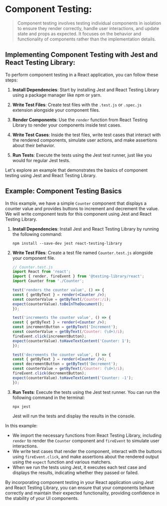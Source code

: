 # Component Testing:

> Component testing involves testing individual components in isolation to ensure they render correctly, handle user interactions, and update state and props as expected. It focuses on the behavior and functionality of components rather than the implementation details.

## Implementing Component Testing with Jest and React Testing Library:

To perform component testing in a React application, you can follow these steps:

1. **Install Dependencies**: Start by installing Jest and React Testing Library using a package manager like npm or yarn.

2. **Write Test Files**: Create test files with the `.test.js` or `.spec.js` extension alongside your component files.

3. **Render Components**: Use the `render` function from React Testing Library to render your components inside test cases.

4. **Write Test Cases**: Inside the test files, write test cases that interact with the rendered components, simulate user actions, and make assertions about their behavior.

5. **Run Tests**: Execute the tests using the Jest test runner, just like you would for regular Jest tests.

Let's explore an example that demonstrates the basics of component testing using Jest and React Testing Library.

## Example: Component Testing Basics

In this example, we have a simple `Counter` component that displays a counter value and provides buttons to increment and decrement the value. We will write component tests for this component using Jest and React Testing Library.

1. **Install Dependencies**: Install Jest and React Testing Library by running the following command:
    ```
    npm install --save-dev jest react-testing-library
    ```

2. **Write Test Files**: Create a test file named `Counter.test.js` alongside your component file.
    ```jsx
    // Counter.test.js
    import React from 'react';
    import { render, fireEvent } from '@testing-library/react';
    import Counter from './Counter';

    test('renders the counter value', () => {
    const { getByText } = render(<Counter />);
    const counterValue = getByText(/Counter:/i);
    expect(counterValue).toBeInTheDocument();
    });

    test('increments the counter value', () => {
    const { getByText } = render(<Counter />);
    const incrementButton = getByText('Increment');
    const counterValue = getByText(/Counter: (\d+)/i);
    fireEvent.click(incrementButton);
    expect(counterValue).toHaveTextContent('Counter: 1');
    });

    test('decrements the counter value', () => {
    const { getByText } = render(<Counter />);
    const decrementButton = getByText('Decrement');
    const counterValue = getByText(/Counter: (\d+)/i);
    fireEvent.click(decrementButton);
    expect(counterValue).toHaveTextContent('Counter: -1');
    });
    ```

3. **Run Tests**: Execute the tests using the Jest test runner. You can run the following command in the terminal:
    ```
    npx jest
    ```
    Jest will run the tests and display the results in the console.

In this example:

* We import the necessary functions from React Testing Library, including `render` to render the `Counter` component and `fireEvent` to simulate user interactions.
* We write test cases that render the component, interact with the buttons using `fireEvent.click`, and make assertions about the rendered output using the `expect` function and various matchers.
* When we run the tests using Jest, it executes each test case and displays the results, indicating whether they passed or failed.

By incorporating component testing in your React application using Jest and React Testing Library, you can ensure that your components behave correctly and maintain their expected functionality, providing confidence in the stability of your UI components.